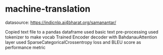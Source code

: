 # machine-translation
datasource: https://indicnlp.ai4bharat.org/samanantar/

Copied text file to a pandas dataframe
used basic text pre-processing
used tokenizer to make vocab
Trained Encoder decoder with BahdanauAttention layer 
used SparseCategoricalCrossentropy loss and BLEU score as performance metric
